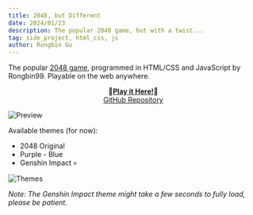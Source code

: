 ```yaml
---
title: 2048, but Different
date: 2024/01/23
description: The popular 2048 game, but with a twist...
tag: side_project, html_css, js
author: Rongbin Gu
---
```


The popular [2048 game](https://en.wikipedia.org/wiki/2048_(video_game)), programmed in HTML/CSS and JavaScript by Rongbin99. Playable on the web anywhere.

<div align="center">

🌟[**Play it Here!**](https://rongbin99.github.io/2048/)🌟<br>[GitHub Repository](https://github.com/Rongbin99/2048)

</div>

![Preview](/images/preview-01.png)

Available themes (for now):

- 2048 Original
- Purple - Blue
- Genshin Impact 💀

![Themes](/images/themes-01.png)

*Note: The Genshin Impact theme might take a few seconds to fully load, please be patient.*
